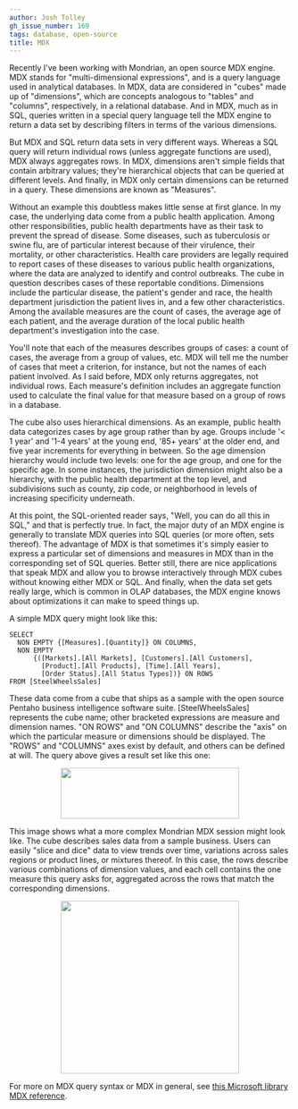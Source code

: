 ```yaml
---
author: Josh Tolley
gh_issue_number: 169
tags: database, open-source
title: MDX
---
```




Recently I've been working with Mondrian, an open source MDX engine. MDX stands for "multi-dimensional expressions", and is a query language used in analytical databases. In MDX, data are considered in "cubes" made up of "dimensions", which are concepts analogous to "tables" and "columns", respectively, in a relational database. And in MDX, much as in SQL, queries written in a special query language tell the MDX engine to return a data set by describing filters in terms of the various dimensions.

But MDX and SQL return data sets in very different ways. Whereas a SQL query will return individual rows (unless aggregate functions are used), MDX always aggregates rows. In MDX, dimensions aren't simple fields that contain arbitrary values; they're hierarchical objects that can be queried at different levels.  And finally, in MDX only certain dimensions can be returned in a query. These dimensions are known as "Measures".

Without an example this doubtless makes little sense at first glance. In my case, the underlying data come from a public health application. Among other responsibilities, public health departments have as their task to prevent the spread of disease. Some diseases, such as tuberculosis or swine flu, are of particular interest because of their virulence, their mortality, or other characteristics. Health care providers are legally required to report cases of these diseases to various public health organizations, where the data are analyzed to identify and control outbreaks. The cube in question describes cases of these reportable conditions. Dimensions include the particular disease, the patient's gender and race, the health department jurisdiction the patient lives in, and a few other characteristics. Among the available measures are the count of cases, the average age of each patient, and the average duration of the local public health department's investigation into the case.

You'll note that each of the measures describes groups of cases: a count of cases, the average from a group of values, etc.  MDX will tell me the number of cases that meet a criterion, for instance, but not the names of each patient involved. As I said before, MDX only returns aggregates, not individual rows.  Each measure's definition includes an aggregate function used to calculate the final value for that measure based on a group of rows in a database.

The cube also uses hierarchical dimensions. As an example, public health data categorizes cases by age group rather than by age. Groups include '< 1 year' and '1-4 years' at the young end, '85+ years' at the older end, and five year increments for everything in between. So the age dimension hierarchy would include two levels: one for the age group, and one for the specific age. In some instances, the jurisdiction dimension might also be a hierarchy, with the public health department at the top level, and subdivisions such as county, zip code, or neighborhood in levels of increasing specificity underneath. 

At this point, the SQL-oriented reader says, "Well, you can do all this in SQL," and that is perfectly true. In fact, the major duty of an MDX engine is generally to translate MDX queries into SQL queries (or more often, sets thereof). The advantage of MDX is that sometimes it's simply easier to express a particular set of dimensions and measures in MDX than in the corresponding set of SQL queries. Better still, there are nice applications that speak MDX and allow you to browse interactively through MDX cubes without knowing either MDX or SQL. And finally, when the data set gets really large, which is common in OLAP databases, the MDX engine knows about optimizations it can make to speed things up.

A simple MDX query might look like this:

```nohighlight
SELECT
  NON EMPTY {[Measures].[Quantity]} ON COLUMNS,
  NON EMPTY
      {([Markets].[All Markets], [Customers].[All Customers],
        [Product].[All Products], [Time].[All Years],
        [Order Status].[All Status Types])} ON ROWS
FROM [SteelWheelsSales]
```

These data come from a cube that ships as a sample with the open source Pentaho business intelligence software suite. [SteelWheelsSales] represents the cube name; other bracketed expressions are measure and dimension names. "ON ROWS" and "ON COLUMNS" describe the "axis" on which the particular measure or dimensions should be displayed. The "ROWS" and "COLUMNS" axes exist by default, and others can be defined at will. The query above gives a result set like this one:  

<a href="http://4.bp.blogspot.com/_Q7kwFwwUJ0o/SlyC49ECb7I/AAAAAAAAAPc/L8mlpneS5-g/s1600-h/MondrianSimple.png" onblur="try {parent.deselectBloggerImageGracefully();} catch(e) {}"><img alt="" border="0" id="BLOGGER_PHOTO_ID_5358301571639832498" src="/blog/2009/07/14/mdx/image-0.png" style="margin: 0px auto 10px; display: block; text-align: center; cursor: pointer; width: 320px; height: 91px;"/></a>

  

This image shows what a more complex Mondrian MDX session might look like.  The cube describes sales data from a sample business.  Users can easily "slice and dice" data to view trends over time, variations across sales regions or product lines, or mixtures thereof. In this case, the rows describe various combinations of dimension values, and each cell contains the one measure this query asks for, aggregated across the rows that match the corresponding dimensions.

<a href="http://2.bp.blogspot.com/_Q7kwFwwUJ0o/SlyDHK7jmgI/AAAAAAAAAPk/4VtQYz1bdI0/s1600-h/JPivot.png" onblur="try {parent.deselectBloggerImageGracefully();} catch(e) {}"><img alt="" border="0" id="BLOGGER_PHOTO_ID_5358301815880522242" src="/blog/2009/07/14/mdx/image-0.png" style="margin: 0px auto 10px; display: block; text-align: center; cursor: pointer; width: 320px; height: 309px;"/></a>

  

For more on MDX query syntax or MDX in general, see [this Microsoft library MDX reference](http://msdn.microsoft.com/en-us/library/ms145506.aspx).


